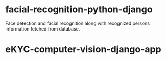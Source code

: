 # facial-recognition-python-django
Face detection and facial recognition along with recognized persons information fetched from database.
# eKYC-computer-vision-django-app
